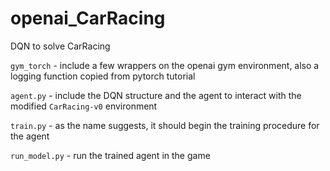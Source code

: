 # openai_CarRacing
DQN to solve CarRacing

`gym_torch` - include a few wrappers on the openai gym environment, also a logging function copied from pytorch tutorial

`agent.py` - include the DQN structure and the agent to interact with the modified `CarRacing-v0` environment

`train.py` - as the name suggests, it should begin the training procedure for the agent

`run_model.py` - run the trained agent in the game
